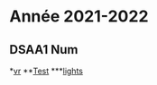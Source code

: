# Année 2021-2022

## DSAA1 Num
*[vr](https://zuomarage.github.io/zuomarage_paysages/vr.html)
**[Test](https://zuomarage.github.io/zuomarage_paysages/caca.html)
***[lights](https://zuomarage.github.io/zuomarage_paysages/tutu.html)